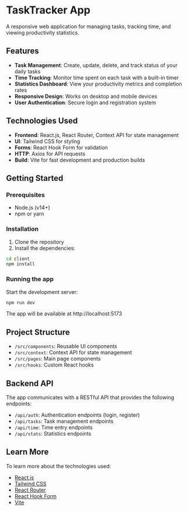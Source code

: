 # TaskTracker App

A responsive web application for managing tasks, tracking time, and viewing productivity statistics.

## Features

- **Task Management**: Create, update, delete, and track status of your daily tasks
- **Time Tracking**: Monitor time spent on each task with a built-in timer
- **Statistics Dashboard**: View your productivity metrics and completion rates
- **Responsive Design**: Works on desktop and mobile devices
- **User Authentication**: Secure login and registration system

## Technologies Used

- **Frontend**: React.js, React Router, Context API for state management
- **UI**: Tailwind CSS for styling
- **Forms**: React Hook Form for validation
- **HTTP**: Axios for API requests
- **Build**: Vite for fast development and production builds

## Getting Started

### Prerequisites

- Node.js (v14+)
- npm or yarn

### Installation

1. Clone the repository
2. Install the dependencies:

```bash
cd client
npm install
```

### Running the app

Start the development server:

```bash
npm run dev
```

The app will be available at http://localhost:5173

## Project Structure

- `/src/components`: Reusable UI components
- `/src/context`: Context API for state management
- `/src/pages`: Main page components
- `/src/hooks`: Custom React hooks

## Backend API

The app communicates with a RESTful API that provides the following endpoints:

- `/api/auth`: Authentication endpoints (login, register)
- `/api/tasks`: Task management endpoints
- `/api/time`: Time entry endpoints
- `/api/stats`: Statistics endpoints

## Learn More

To learn more about the technologies used:

- [React.js](https://reactjs.org/)
- [Tailwind CSS](https://tailwindcss.com/)
- [React Router](https://reactrouter.com/)
- [React Hook Form](https://react-hook-form.com/)
- [Vite](https://vitejs.dev/)
